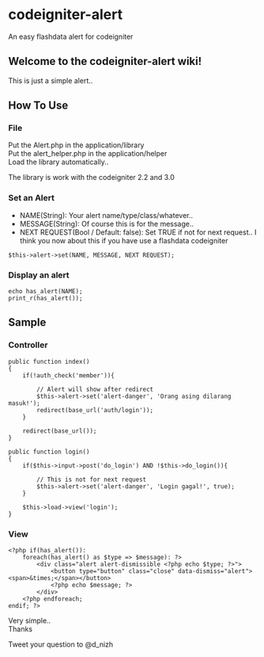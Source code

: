 # codeigniter-alert
An easy flashdata alert for codeigniter

## Welcome to the codeigniter-alert wiki!

This is just a simple alert..

## How To Use

### File
Put the Alert.php in the application/library  
Put the alert_helper.php in the application/helper  
Load the library automatically..  
  
The library is work with the codeigniter 2.2 and 3.0  

### Set an Alert
* NAME(String): Your alert name/type/class/whatever..
* MESSAGE(String): Of course this is for the message..
* NEXT REQUEST(Bool / Default: false): Set TRUE if not for next request.. I think you now about this if you have use a flashdata codeigniter

`$this->alert->set(NAME, MESSAGE, NEXT REQUEST);`

### Display an alert
`echo has_alert(NAME);`  
`print_r(has_alert());`  

## Sample

### Controller

	public function index()
	{
		if(!auth_check('member')){
			
			// Alert will show after redirect
			$this->alert->set('alert-danger', 'Orang asing dilarang masuk!');
			redirect(base_url('auth/login'));
		}
		
		redirect(base_url());
	}
	
	public function login()
	{
		if($this->input->post('do_login') AND !$this->do_login()){
			
			// This is not for next request
			$this->alert->set('alert-danger', 'Login gagal!', true);
		}
		
		$this->load->view('login');
	}

### View

	<?php if(has_alert()):  
		foreach(has_alert() as $type => $message): ?>  
			<div class="alert alert-dismissible <?php echo $type; ?>">  
				<button type="button" class="close" data-dismiss="alert"><span>&times;</span></button>
				<?php echo $message; ?>  
			</div>  
		<?php endforeach;  
	endif; ?>


Very simple..  
Thanks

Tweet your question to @d_nizh
